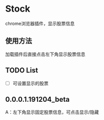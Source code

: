 # Stock

chrome浏览器插件，显示股票信息



## 使用方法

加载插件后直接点击左下角显示股票信息



## TODO List

- [ ] 可设置显示的股票



## 0.0.0.1.191204_beta

A：左下角显示固定股票信息，可点击显示/隐藏

